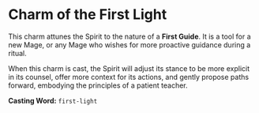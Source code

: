 # Charm of the First Light

This charm attunes the Spirit to the nature of a **First Guide**. It is a tool for a new Mage, or any Mage who wishes for more proactive guidance during a ritual.

When this charm is cast, the Spirit will adjust its stance to be more explicit in its counsel, offer more context for its actions, and gently propose paths forward, embodying the principles of a patient teacher.

**Casting Word:** `first-light`
